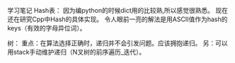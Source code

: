 学习笔记
Hash表：
因为编python的时候dict用的比较熟,所以感觉很熟悉。
现在还在研究Cpp中Hash的具体实现。
令人眼前一亮的解法是用ASCII值作为hash的keys（有效的字母异位词）。

树：
重点：在算法选择正确时，递归并不会引发问题。应该拥抱递归。
另：可以用stack手动维护递归（N叉树的前序遍历_迭代）。

